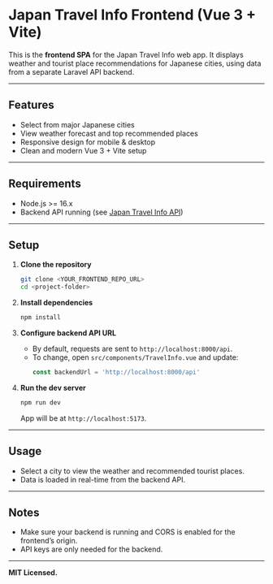 # Japan Travel Info Frontend (Vue 3 + Vite)

This is the **frontend SPA** for the Japan Travel Info web app. It displays weather and tourist place recommendations for Japanese cities, using data from a separate Laravel API backend.

---

## Features

- Select from major Japanese cities
- View weather forecast and top recommended places
- Responsive design for mobile & desktop
- Clean and modern Vue 3 + Vite setup

---

## Requirements

- Node.js >= 16.x
- Backend API running (see [Japan Travel Info API](../backend/README.md))

---

## Setup

1. **Clone the repository**
    ```bash
    git clone <YOUR_FRONTEND_REPO_URL>
    cd <project-folder>
    ```

2. **Install dependencies**
    ```bash
    npm install
    ```

3. **Configure backend API URL**
    - By default, requests are sent to `http://localhost:8000/api`.
    - To change, open `src/components/TravelInfo.vue` and update:
      ```js
      const backendUrl = 'http://localhost:8000/api'
      ```

4. **Run the dev server**
    ```bash
    npm run dev
    ```
    App will be at `http://localhost:5173`.

---

## Usage

- Select a city to view the weather and recommended tourist places.
- Data is loaded in real-time from the backend API.

---

## Notes

- Make sure your backend is running and CORS is enabled for the frontend’s origin.
- API keys are only needed for the backend.

---

**MIT Licensed.**

